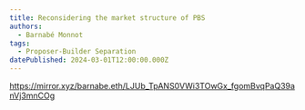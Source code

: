 ```yaml
---
title: Reconsidering the market structure of PBS
authors:
  - Barnabé Monnot
tags:
  - Proposer-Builder Separation
datePublished: 2024-03-01T12:00:00.000Z
---
```


<https://mirror.xyz/barnabe.eth/LJUb_TpANS0VWi3TOwGx_fgomBvqPaQ39anVj3mnCOg>
